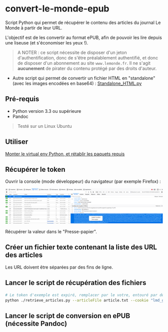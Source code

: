# convert-le-monde-epub

Script Python qui permet de récupérer le contenu des articles du journal Le Monde à partir de leur URL.

L'objectif est de les convertir au format ePUB, afin de pouvoir les lire depuis une liseuse (et s'économiser les yeux !).

> A NOTER : ce script nécessite de disposer d'un jeton d'authentification, donc de s'être préalablement authentifié, et donc de disposer d'un abonnement au site `www.lemonde.fr`. Il ne s'agit **aucunement** de pirater du contenu protégé par des droits d'auteur.

- Autre script qui permet de convertir un fichier HTML en "standalone" (avec les images encodées en base64) : [Standalone_HTML.py](./Standalone_HTML.py)

## Pré-requis

- Python version 3.3 ou supérieure
- Pandoc

> Testé sur un Linux Ubuntu

## Utiliser

[Monter le virtual env Python, et rétablir les paquets requis](./README_Python.md)

## Récupérer le token

Ouvrir la console (mode développeur) du navigateur (par exemple Firefox) :

![Copie la valeur du cookie](./images/Recupere_cookie.png)

Récupérer la valeur dans le "Presse-papier".

## Créer un fichier texte contenant la liste des URL des articles

Les URL doivent être séparées par des fins de ligne.

## Lancer le script de récupération des fichiers

```bash
# Le token d'exemple est expiré, remplacer par le votre, entouré par des guillemets doubles
python ./retrieve_articles.py --articleFile article.txt --cookie "lmd_gdpr_token=1; atauthority=%7B%22name%22%3A%22atauthority%22%2C%22val%22%3A%7B%22authority_name%22%3A%22cnil%22%2C%22visitor_mode%22%3A%22exempt%22%7D%2C%22options%22%3A%7B%22end%22%3A%222024-07-23T15%3A55%3A06.944Z%22%2C%22path%22%3A%22%2F%22%7D%7D; atidx=20E50FC4-85A0-49A7-B48F-AC3A21509C5F; atid=20E50FC4-85A0-49A7-B48F-AC3A21509C5F; lmd_sso_twipe=%7B%22token%22%3A%22SrWrUiyFGMNI4QIoA49%5C%2FxiAOOuh06HZLaDsvqrJiujE%3D%22%7D; lmd_a_s=2XZdAdv51r0S15vcazvfPrByZ7GHggmU1Xlog4os0GwLeh2cXvmhHG3uFKoWf2AE; lmd_a_ld=cq%2FED61uukL7lcpak8TTaiZs9zIClG4B15G0HFJLvg0%3D; lmd_a_sp=2XZdAdv51r0S15vcazvfPrByZ7GHggmU1Xlog4os0GwLeh2cXvmhHG3uFKoWf2AE; lmd_stay_connected=0; lmd_a_m=SrWrUiyFGMNI4QIoA49%2FxiAOOuh06HZLaDsvqrJiujE%3D; euconsent-v2=CPdnuOJPdnuOJFzABCFRBdCgAAAAAAAAAAAAAAAAAAAA; lmd_consent=%7B%22userId%22%3A%228ce667c9-04da-4f5f-a51a-ca901765e8c2%22%2C%22timestamp%22%3A%221660307956.152987654%22%2C%22version%22%3A1%2C%22cmpId%22%3A371%2C%22displayMode%22%3A%22subscriber%22%2C%22purposes%22%3A%7B%22analytics%22%3Afalse%2C%22ads%22%3Afalse%2C%22personalization%22%3Afalse%2C%22mediaPlatforms%22%3Afalse%2C%22social%22%3Afalse%7D%7D; lmd_cap=_q7qieqqqk; lmd_ab=3t%2B5xrCXFUvlErmyq9LcKNo8zcJV0iiW9IrUMvzaV%2FLwrk76e67y1ltvGv4npJwsUUinPpWStsUo2DBg%2FHcx8%2FCMMdM%2FxKhOxOnm6bBmqiimz5RWzA1dXYvmOWY7FYY3Mg%3D%3D; lmd_a_c=1"
```

## Lancer le script de conversion en ePUB (nécessite Pandoc)

```bash
```



